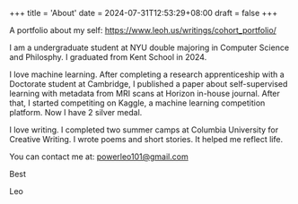 +++
title = 'About'
date = 2024-07-31T12:53:29+08:00
draft = false
+++

A portfolio about my self: https://www.leoh.us/writings/cohort_portfolio/

I am a undergraduate student at NYU double majoring in Computer Science and Philosphy. I graduated from Kent School in 2024.

I love machine learning. After completing a research apprenticeship with a Doctorate student at Cambridge, I published a paper about self-supervised learning with metadata from MRI scans at Horizon in-house journal. After that, I started competiting on Kaggle, a machine learning competition platform. Now I have 2 silver medal.

I love writing. I completed two summer camps at Columbia University for Creative Writing. I wrote poems and short stories. It helped me reflect life.

You can contact me at: powerleo101@gmail.com

Best

Leo
